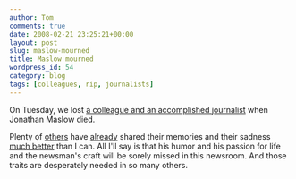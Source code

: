 ```yaml
---
author: Tom
comments: true
date: 2008-02-21 23:25:21+00:00
layout: post
slug: maslow-mourned
title: Maslow mourned
wordpress_id: 54
category: blog
tags: [colleagues, rip, journalists]
---
```


On Tuesday, we lost [a colleague and an accomplished journalist](http://www.myheraldnews.com/view.html?type=stories&action=detail&sub_id=27821) when Jonathan Maslow died.

Plenty of [others](http://www.theenergyindependent.com/jonathan-evan-maslow/jonathan-evan-maslow-1948-2008.html) have [already](http://www.capemaycountyherald.com/article/21803-former-herald-reporter-jonathan-e-maslow-59) shared their memories and their sadness [much better](http://www.yonigreenbaum.com/index.php/20080220/journalism-mourns-a-loss/) than I can. All I'll say is that his humor and his passion for life and the newsman's craft will be sorely missed in this newsroom. And those traits are desperately needed in so many others.
